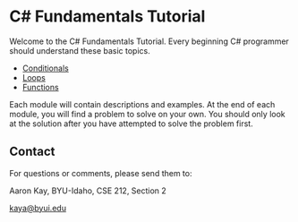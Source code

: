 # C# Fundamentals Tutorial

Welcome to the C# Fundamentals Tutorial.  Every beginning C# programmer should understand these basic topics.

- [Conditionals](1-conditionals.md)
- [Loops](2-loops.md)
- [Functions](3-functions.md)

Each module will contain descriptions and examples.  At the end of each module, you will find a problem to solve on your own.  You should only look at the solution after you have attempted to solve the problem first.

## Contact

For questions or comments, please send them to:

Aaron Kay, BYU-Idaho, CSE 212, Section 2

kaya@byui.edu


